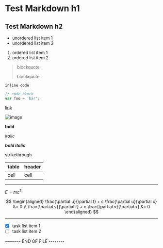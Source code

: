 # Test Markdown h1

## Test Markdown h2

- unordered list item 1
- unordered list item 2

1. ordered list item 1
2. ordered list item 2

> blockquote
>
> blockquote

`inline code`

```javascript
// code block
var foo = 'bar';
```

[link](http://baidu.com)

![image](https://upload.wikimedia.org/wikipedia/zh/3/34/Lenna.jpg)

**bold**

*italic*

***bold italic***

~~strikethrough~~

| table | header |
| ----- | ------ |
| cell  | cell   |

---

$E=mc^2$

$$
\begin{aligned}
\frac{\partial u}{\partial t} + c \frac{\partial u}{\partial x} &= 0 \\
\frac{\partial v}{\partial t} + c \frac{\partial v}{\partial x} &= 0
\end{aligned}
$$

---

- [x] task list item 1
- [ ] task list item 2

-------- END OF FILE --------
